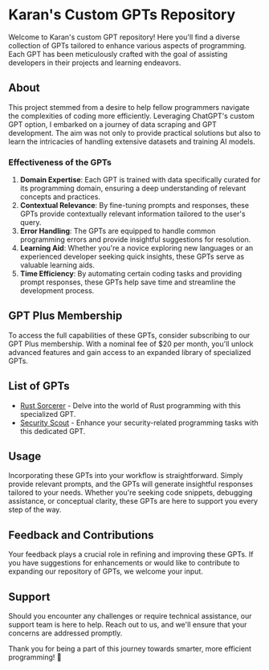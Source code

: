 # Karan's Custom GPTs Repository

Welcome to Karan's custom GPT repository! Here you'll find a diverse collection of GPTs tailored to enhance various aspects of programming. Each GPT has been meticulously crafted with the goal of assisting developers in their projects and learning endeavors.

## About

This project stemmed from a desire to help fellow programmers navigate the complexities of coding more efficiently. Leveraging ChatGPT's custom GPT option, I embarked on a journey of data scraping and GPT development. The aim was not only to provide practical solutions but also to learn the intricacies of handling extensive datasets and training AI models.

### Effectiveness of the GPTs

1. **Domain Expertise**: Each GPT is trained with data specifically curated for its programming domain, ensuring a deep understanding of relevant concepts and practices.
2. **Contextual Relevance**: By fine-tuning prompts and responses, these GPTs provide contextually relevant information tailored to the user's query.
3. **Error Handling**: The GPTs are equipped to handle common programming errors and provide insightful suggestions for resolution.
4. **Learning Aid**: Whether you're a novice exploring new languages or an experienced developer seeking quick insights, these GPTs serve as valuable learning aids.
5. **Time Efficiency**: By automating certain coding tasks and providing prompt responses, these GPTs help save time and streamline the development process.

## GPT Plus Membership

To access the full capabilities of these GPTs, consider subscribing to our GPT Plus membership. With a nominal fee of $20 per month, you'll unlock advanced features and gain access to an expanded library of specialized GPTs.

## List of GPTs

- [Rust Sorcerer](#) - Delve into the world of Rust programming with this specialized GPT.
- [Security Scout](#) - Enhance your security-related programming tasks with this dedicated GPT.

## Usage

Incorporating these GPTs into your workflow is straightforward. Simply provide relevant prompts, and the GPTs will generate insightful responses tailored to your needs. Whether you're seeking code snippets, debugging assistance, or conceptual clarity, these GPTs are here to support you every step of the way.

## Feedback and Contributions

Your feedback plays a crucial role in refining and improving these GPTs. If you have suggestions for enhancements or would like to contribute to expanding our repository of GPTs, we welcome your input.

## Support

Should you encounter any challenges or require technical assistance, our support team is here to help. Reach out to us, and we'll ensure that your concerns are addressed promptly.

Thank you for being a part of this journey towards smarter, more efficient programming! 🌟
